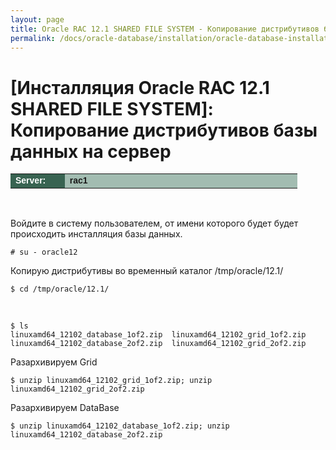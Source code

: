 ```yaml
---
layout: page
title: Oracle RAC 12.1 SHARED FILE SYSTEM - Копирование дистрибутивов базы данных на сервер
permalink: /docs/oracle-database/installation/oracle-database-installation/distributed/rac/linux/6.7/oracle/12.1/nfs/copy-oracle-distrib-on-server/
---
```



# [Инсталляция Oracle RAC 12.1 SHARED FILE SYSTEM]: Копирование дистрибутивов базы данных на сервер



<table cellpadding="4" cellspacing="2" align="center" border="0" width="100%">
	<tr>
		<td style="color: rgb(255, 255, 255);" bgcolor="#386351" width="14%"><span style="font-family: Arial,Helvetica,sans-serif; font-size: 14px;"><strong>Server:</strong></span></td>
		<td height="20" bgcolor="#a2bcb1" width="60%"><span style="font-family: Arial,Helvetica,sans-serif; font-size: 14px;"><strong>rac1</strong></span></td>
	</tr>
</table>



<br/>


Войдите в систему пользователем, от имени которого будет будет происходить инсталляция базы данных.

	# su - oracle12


Копирую дистрибутивы во временный каталог /tmp/oracle/12.1/

	$ cd /tmp/oracle/12.1/

<br/>

	$ ls
	linuxamd64_12102_database_1of2.zip  linuxamd64_12102_grid_1of2.zip
	linuxamd64_12102_database_2of2.zip  linuxamd64_12102_grid_2of2.zip


Разархивируем Grid

	$ unzip linuxamd64_12102_grid_1of2.zip; unzip linuxamd64_12102_grid_2of2.zip


Разархивируем DataBase

	$ unzip linuxamd64_12102_database_1of2.zip; unzip linuxamd64_12102_database_2of2.zip
